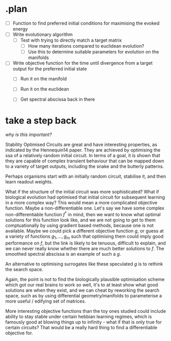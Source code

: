 # .plan

- [ ] Function to find preferred initial conditions for maximising the evoked energy
- [ ] Write evolutionary algorithm
    - [ ] Test with trying to directly match a target matrix
        - [ ] How many iterations compared to euclidean evolution?
        - [ ] Use this to determine suitable parameters for evolution on the manifolds
- [ ] Write objective function for the time until divergence from a target output for the preferred initial state
    - [ ] Run it on the manifold
    - [ ] Run it on the euclidean
    - [ ] Get spectral abscissa back in there


# take a step back
*why is this important?*

Stability Optimised Circuits are great and have interesting properties, as indicated by the Hennequin14 paper. They are achieved by optimising the ssa of a relatively random initial circuit. In terms of a goal, it is shown that they are capable of complex transient behaviour that can be mapped down to a variety of target outputs, including the snake and the butterly patterns. 

Perhaps organisms start with an initially random circuit, stabilise it, and then learn readout weights.

What if the structure of the initial circuit was more sophisticated? What if biological evolution had optimised that initial circuit for subsequent learning in a more complex way? This would mean a more complicated objective function. Maybe a non-differentiable one. Let's say we have some complex non-differentiable function $f^*$ in mind, then we want to know what optimal solutions for this function look like, and we are not going to get to them comptuationally by using gradient based methods, because one is not available. Maybe we could pick a different objective function $g$, or guess at a variety of functions $g_1, ..., g_m$ such that optimising them could imply good performance on $f$, but the link is likely to be tenuous, difficult to explain, and we can never really know whether there are much better solutions to $f$. The smoothed spectral abscissa is an example of such a $g$. 

An alternative to optimising surrogates like these speculated $g$ is to rethink the search space.  

Again, the point is not to find the biologically plausible optimisation scheme which got our real brains to work so well, it's to at least show what good solutions are when they exist, and we can cheat by reworking the search space, such as by using differential geometry/manifolds to parameterise a more useful / edifying set of matrices.

More interesting objective functions than the toy ones studied could include ability to stay stable under certain hebbian learning regimes, which is famously good at blowing things up to infinity - what if that is only true for certain circuits? That would be a really hard thing to find a differentiable objective for. 